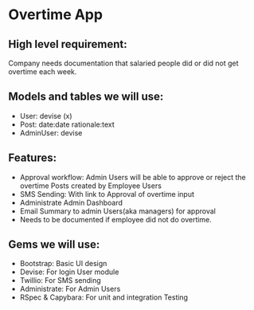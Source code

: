 # Overtime App   

## High level requirement: 
Company needs documentation that salaried people did or did not get overtime each week. 

## Models and tables we will use:   
* User: devise (x)
* Post: date:date rationale:text
* AdminUser: devise 

## Features:   
* Approval workflow: Admin Users will be able to approve or reject the overtime Posts created by Employee Users
* SMS Sending: With link to Approval of overtime input
* Administrate Admin Dashboard
* Email Summary to admin Users(aka managers) for approval
* Needs to be documented if employee did not do overtime.   

## Gems we will use:   
* Bootstrap: Basic UI design
* Devise: For login User module
* Twillio: For SMS sending
* Administrate: For Admin Users
* RSpec & Capybara: For unit and integration Testing
